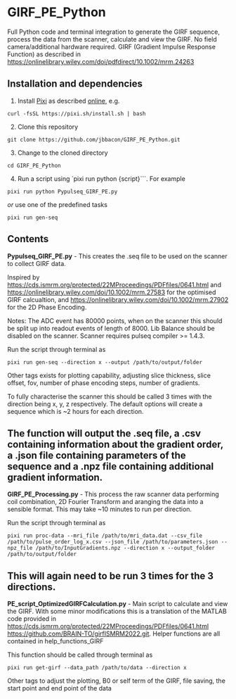 # GIRF_PE_Python
Full Python code and terminal integration to generate the GIRF sequence, process the data from the scanner, calculate and view the GIRF. No field camera/additional hardware required.
GIRF (Gradient Impulse Response Function) as described in https://onlinelibrary.wiley.com/doi/pdfdirect/10.1002/mrm.24263

## Installation and dependencies
1. Install [Pixi](https://pixi.sh) as described [online](https://pixi.sh/latest/), e.g.

```
curl -fsSL https://pixi.sh/install.sh | bash
```

2. Clone this repository
```
git clone https://github.com/jbbacon/GIRF_PE_Python.git
```

3. Change to the cloned directory
```
cd GIRF_PE_Python
```

4. Run a script using `pixi run python {script}```. For example
```
pixi run python Pypulseq_GIRF_PE.py
```
_or_ use one of the predefined tasks
```
pixi run gen-seq
```

## Contents
**Pypulseq_GIRF_PE.py** - This creates the .seq file to be used on the scanner to collect GIRF data. 

Inspired by https://cds.ismrm.org/protected/22MProceedings/PDFfiles/0641.html and https://onlinelibrary.wiley.com/doi/10.1002/mrm.27583 for the optimised GIRF calcualtion, and https://onlinelibrary.wiley.com/doi/10.1002/mrm.27902 for the 2D Phase Encoding. 

Notes: The ADC event has 80000 points, when on the scanner this should be split up into readout events of length of 8000. Lib Balance should be disabled on the scanner. Scanner requires pulseq compiler >= 1.4.3. 

Run the script through terminal as
```
pixi run gen-seq --direction x --output /path/to/output/folder
```

Other tags exists for plotting capability, adjusting slice thickness, slice offset, fov, number of phase encoding steps, number of gradients. 

To fully characterise the scanner this should be called 3 times with the direction being x, y, z respectively. The default options will create a sequence which is ~2 hours for each direction.

The function will output the .seq file, a .csv containing information about the gradient order, a .json file containing parameters of the sequence and a .npz file containing additional gradient information.
---

**GIRF_PE_Processing.py** - This process the raw scanner data performing coil combination, 2D Fourier Transform and aranging the data into a sensible format. This may take ~10 minutes to run per direction.

Run the script through terminal as
```
pixi run proc-data --mri_file /path/to/mri_data.dat --csv_file /path/to/pulse_order_log_x.csv --json_file /path/to/parameters.json --npz_file /path/to/InputGradients.npz --direction x --output_folder /path/to/output/folder
```

This will again need to be run 3 times for the 3 directions. 
---

**PE_script_OptimizedGIRFCalculation.py** - Main script to calculate and view the GIRF. With some minor modifications this is a translation of the MATLAB code provided in https://cds.ismrm.org/protected/22MProceedings/PDFfiles/0641.html https://github.com/BRAIN-TO/girfISMRM2022.git. Helper functions are all contained in help_functions_GIRF

This function should be called through terminal as
```
pixi run get-girf --data_path /path/to/data --direction x
```
Other tags to adjust the plotting, B0 or self term of the GIRF, file saving, the start point and end point of the data 

